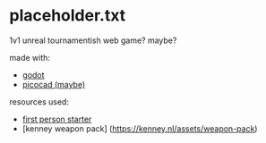 # placeholder.txt
1v1 unreal tournamentish web game? maybe?

made with:
- [godot](https://godotengine.org/)
- [picocad (maybe)](https://johanpeitz.itch.io/picocad)

resources used:
- [first person starter](https://godotengine.org/asset-library/asset/424)
- [kenney weapon pack] (https://kenney.nl/assets/weapon-pack)
